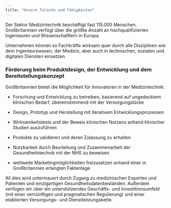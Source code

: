 ```yaml
---
title: "Unsere Talente und Fähigkeiten"
---
```


Der Sektor Medizintechnik beschäftigt fast 115.000 Menschen. Großbritannien verfügt über die größte Anzahl an hochqualifizierten Ingenieuren und Wissenschaftlern in Europa.

Unternehmen können so Fachkräfte wirksam quer durch alle Disziplinen wie dem Ingenieurswesen, der Medizin, aber auch in technischen, sozialen und digitalen Diensten einsetzen.

### Förderung beim Produktdesign, der Entwicklung und dem Bereitstellungskonzept

Großbritannien bietet die Möglichkeit für Innovatoren in der Medizintechnik:

- Forschung und Entwicklung zu betreiben, basierend auf ungedecktem klinischen Bedarf, übereinstimmend mit der Versorgungslücke

- Design, Prototyp und Herstellung mit iterativem Entwicklungsprozessen

- Wirksamkeitstests und der Beweis klinischen Nutzens anhand klinischer Studien auszuführen

- Produkte zu validieren und deren Zulassung zu erhalten

- Nutzbarkeit durch Beurteilung und Zusammenarbeit der Gesundheitstechnik mit der NHS zu beweisen

- weltweite Marketingmöglichkeiten freizusetzen anhand einer in Großbritannien erlangten Faktenlage

All dies wird untermauert durch Zugang zu medizinischen Experten und Patienten und einzigartigen Gesundheitsdatenbeständen. Außerdem verfügen wir über ein unterstützendes Geschäfts- und Investitionsumfeld (mit einer vernünftigen und pragmatischen Regulierung) und einer etablierten Versorgungs- und Dienstleistungskette.
